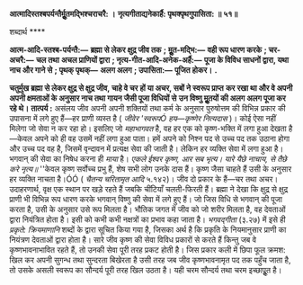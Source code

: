**आत्मादिस्तश्बपर्यन्तैर्मूॢतमदि्भश्चराचरै: ।** **नृत्यगीताद्यनेकार्है: पृथक्पृथगुपासिता: ॥ ५१॥** 

शब्दार्थ **** 

**आत्म-आदि-स्तश्ब-पर्यन्तै:—** **ब्रह्मा से लेकर क्षुद्र जीव तक** **; मूॢत-मद्भि:—** **वही रूप धारण करके** **; चर-अचरै:—** **चल तथा** **अचल प्राणियों द्वारा** **; नृत्य-गीत-आदि-अनेक-अर्है:—** **पूजा के विविध साधनों द्वारा, यथा नाच और गाने से** **; पृथक् पृथक्—** **अलग अलग** **; उपासिता:—** **पूजित होकर।** **.** 

**चतुर्मुख ब्रह्मा से लेकर क्षुद्र से क्षुद्र जीव, चाहे वे चर हों या अचर, सबों ने स्वरूप प्राप्त** **कर रखा था और वे अपनी अपनी क्षमताओं के अनुसार नाच तथा गायन जैसी पूजा विधियों से** **उन विष्णु मूॢतयों की अलग अलग पूजा कर रहे थे।** **तात्पर्य :** असंलय जीव अपनी अपनी शक्तियों तथा कर्म के अनुसार पुरुषोत्तम की विभिन्न प्रकार की उपासना में लगे हुए हैं—हर प्राणी व्यस्त है ( *जीवेर 'स्वरूपÓ हय—कृष्णेर नित्यदास* )। कोई ऐसा नहीं मिलेगा जो सेवा न कर रहा हो। इसलिए जो *महाभागवत* है, वह हर एक को कृष्ण-भक्ति में लगा हुआ देखता है—केवल अपने को ही वह उसमें नहीं लगा हुआ पाता। हमें अपने को निश्न पद से उच्च पद तक उठाना होगा और उच्च पद वह है, जिसमें वृन्दावन में प्रत्यक्ष सेवा की जाती है। लेकिन हर व्यक्ति सेवा में लगा हुआ है। भगवान् की सेवा का निषेध करना ही *माया* है। *एकले ईश्वर कृष्ण, आर सब भृत्य।* *यारे यैछे नाचाय, से तैछे करे नृत्य॥* ''केवल कृष्ण सर्वोच्च प्रभु हैं, शेष सभी लोग उनके दास हैं। कृष्ण जैसा चाहते हैं उसी के अनुसार हर व्यक्ति नाचता है।ÓÓ ( *चैतन्य चरितामृत आदि* ५.१४२)। जीव दो प्रकार के हैं—चर तथा अचर। उदाहरणार्थ, वृक्ष एक स्थान पर खड़े रहते हैं जबकि चींटियाँ चलती-फिरती हैं। ब्रह्मा ने देखा कि क्षुद्र से क्षुद्र प्राणी भी विभिन्न रूप धारण करके भगवान् विष्णु की सेवा में लगे हुए हैं। जो जिस विधि से भगवान् की पूजा करता है, उसी के अनुसार उसे रूप मिलता है। भौतिक जगत में जीव को जो शरीर मिलता है, वह देवताओं द्वारा नियंत्रित होता है। इसी को कभी कभी नक्षत्रों का प्रभाव कहा जाता है। *भगवद्गीता* (३.२७) में इसे ही *प्रकृते: क्रियमाणानि* शब्दों के द्वारा सूचित किया गया है, जिसका अर्थ है कि प्रकृति के नियमानुसार प्राणी का नियंत्रण देवताओं द्वारा होता है। सारे जीव कृष्ण की सेवा विविध प्रकारों से करते हैं किन्तु जब वे कृष्णभावनाभावित रहते हैं, तो उनकी सेवा पूरी तरह प्रकट होती है। जिस प्रकार कली में छिपा फूल क्रमश: खिल कर अपनी सुगन्ध तथा सुन्दरता बिखेरता है उसी तरह जब जीव कृष्णभावनामृत पद तक पहुँच जाता है, तो उसके असली स्वरूप का सौन्दर्य पूरी तरह खिल उठता है। यही चरम सौन्दर्य तथा चरम इच्छापूॢत है।  